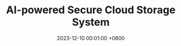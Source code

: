 ---
title:          "AI-powered Secure Cloud Storage System"
date:           2023-12-10 00:01:00 +0800
selected:       true
description: >-
  This project aims to develop a secure cloud storage system leveraging AI for automated encryption and access control. The system enhances privacy and improves user experience by integrating federated learning and blockchain verification.
cover:          /assets/images/covers/project1.png
role:
  - Team Leader
links:
  Code: https://github.com/example/secure-cloud
  Demo: https://securecloud.example.com
---